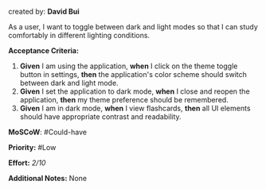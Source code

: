 created by: **David Bui**

As a user, I want to toggle between dark and light modes so that I can study comfortably in different lighting conditions.

**Acceptance Criteria:**

1. **Given** I am using the application, **when** I click on the theme toggle button in settings, **then** the application's color scheme should switch between dark and light mode.
2. **Given** I set the application to dark mode, **when** I close and reopen the application, **then** my theme preference should be remembered.
3. **Given** I am in dark mode, **when** I view flashcards, **then** all UI elements should have appropriate contrast and readability.

**MoSCoW**: #Could-have 

**Priority:** #Low 

**Effort:** 
_2/10_

**Additional Notes:** None